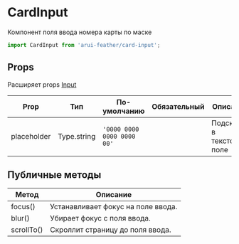 # CardInput

Компонент поля ввода номера карты по маске

```javascript
import CardInput from 'arui-feather/card-input';
```




## Props
Расширяет props [Input](../input)

| Prop  | Тип  | По-умолчанию | Обязательный | Описание |
| ----- | ---- | ------------ | ------------ |----------|
| placeholder | Type.string | `'0000 0000 0000 0000 00'`  |  | Подсказка в текстовом поле |





## Публичные методы
| Метод  | Описание |
| ------ | -------- |
| focus() | Устанавливает фокус на поле ввода. |
| blur() | Убирает фокус с поля ввода. |
| scrollTo() | Скроллит страницу до поля ввода. |









